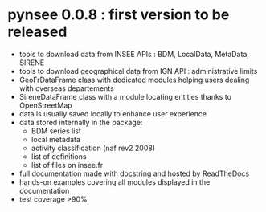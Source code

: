 
# pynsee 0.0.8 : first version to be released 

* tools to download data from INSEE APIs : BDM, LocalData, MetaData, SIRENE
* tools to download geographical data from IGN API : administrative limits
* GeoFrDataFrame class with dedicated modules helping users dealing with overseas departements
* SireneDataFrame class with a module locating entities thanks to OpenStreetMap
* data is usually saved locally to enhance user experience
* data stored internally in the package:
    * BDM series list
    * local metadata 
    * activity classification (naf rev2 2008)
    * list of definitions
    * list of files on insee.fr
* full documentation made with docstring and hosted by ReadTheDocs
* hands-on examples covering all modules displayed in the documentation
* test coverage >90%


